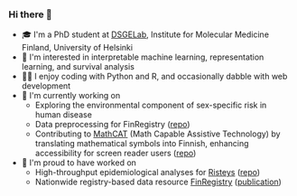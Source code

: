 ### Hi there 👋

- 🎓 I'm a PhD student at [DSGELab](https://www.dsgelab.org/), Institute for Molecular Medicine Finland, University of Helsinki
- 👀 I'm interested in interpretable machine learning, representation learning, and survival analysis
- 👩‍💻 I enjoy coding with Python and R, and occasionally dabble with web development
- 💫 I'm currently working on
  - Exploring the environmental component of sex-specific risk in human disease
  - Data preprocessing for FinRegistry ([repo](https://github.com/dsgelab/finregistry-data))
  - Contributing to [MathCAT](https://nsoiffer.github.io/MathCAT/) (Math Capable Assistive Technology) by translating mathematical symbols into Finnish, enhancing accessibility for screen reader users ([repo](https://github.com/samimaattaCelia/MathCAT-fi))
- 🙌 I'm proud to have worked on
  - High-throughput epidemiological analyses for [Risteys](https://risteys.finregistry.fi/) ([repo](https://github.com/dsgelab/risteys))
  - Nationwide registry-based data resource [FinRegistry](https://www.finregistry.fi/) ([publication](https://academic.oup.com/ije/article/52/4/e195/7208038))

